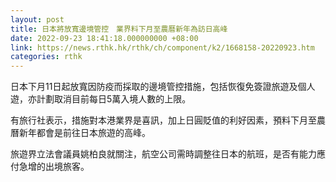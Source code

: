 ```yaml
---
layout: post
title: 日本將放寬邊境管控　業界料下月至農曆新年為訪日高峰
date: 2022-09-23 18:41:18.000000000 +08:00
link: https://news.rthk.hk/rthk/ch/component/k2/1668158-20220923.htm
categories: rthk
---
```


日本下月11日起放寬因防疫而採取的邊境管控措施，包括恢復免簽證旅遊及個人遊，亦計劃取消目前每日5萬入境人數的上限。

有旅行社表示，措施對本港業界是喜訊，加上日圓貶值的利好因素，預料下月至農曆新年都會是前往日本旅遊的高峰。

旅遊界立法會議員姚柏良就關注，航空公司需時調整往日本的航班，是否有能力應付急增的出境旅客。
